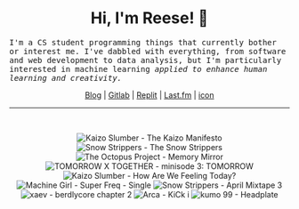 <h1 align="center">Hi, I'm Reese! 👋</h1>

<p><samp>I'm a CS student programming things that currently bother or interest me. I've dabbled with everything, from software and web development to data analysis, but I'm particularly interested in machine learning <i>applied to enhance human learning and creativity.</i></p></samp>

<p align="center">
 <a href="https://renys.dev">Blog</a> | <a href="https://gitlab.com/renys">Gitlab</a> | <a href="https://replit.com/@renys">Replit</a> | <a href="https://last.fm/user/emperte">Last.fm</a> | <a href="https://picrew.me/en/image_maker/2243240">icon</a>
</p>

<hr class="dotted">
<br>
<!-- lastfm -->
<p align="center"><img src="https://lastfm.freetls.fastly.net/i/u/64s/e52d840c39471c3ea0ef62ef1d2c0b28.jpg" title="Kaizo Slumber - The Kaizo Manifesto"> <img src="https://lastfm.freetls.fastly.net/i/u/64s/9b848ba93d20ae482acb9625bc4dadd2.jpg" title="Snow Strippers - The Snow Strippers"> <img src="https://lastfm.freetls.fastly.net/i/u/64s/e48a93872e23783d4c709eca8e8b13de.jpg" title="The Octopus Project - Memory Mirror"> <img src="https://lastfm.freetls.fastly.net/i/u/64s/2520db7790f62d330a1713c4c75ee09f.png" title="TOMORROW X TOGETHER - minisode 3: TOMORROW"> <img src="https://lastfm.freetls.fastly.net/i/u/64s/8419eb929b5521e3cae3efa8a2376539.png" title="Kaizo Slumber - How Are We Feeling Today?"> <img src="https://lastfm.freetls.fastly.net/i/u/64s/607ca484d8c191f7628bf5a58a80809e.jpg" title="Machine Girl - Super Freq - Single"> <img src="https://lastfm.freetls.fastly.net/i/u/64s/9c8bb08299345981df81968587e638e5.jpg" title="Snow Strippers - April Mixtape 3"> <img src="https://lastfm.freetls.fastly.net/i/u/64s/7dc47a800dba55a03922e885b4611d2d.png" title="xaev - berdlycore chapter 2"> <img src="https://lastfm.freetls.fastly.net/i/u/64s/f427010a793f4dccd4f8214b8c6021a2.jpg" title="Arca - KiCk i"> <img src="https://lastfm.freetls.fastly.net/i/u/64s/db170d25c56ef2c7a04d2700fe6a9f7e.jpg" title="kumo 99 - Headplate"> </p>
